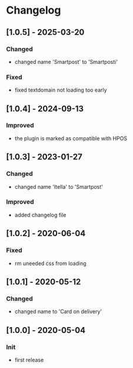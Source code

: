 # Changelog

## [1.0.5] - 2025-03-20
### Changed
- changed name 'Smartpost' to 'Smartposti'

### Fixed
- fixed textdomain not loading too early

## [1.0.4] - 2024-09-13
### Improved
- the plugin is marked as compatible with HPOS

## [1.0.3] - 2023-01-27
### Changed
- changed name 'Itella' to 'Smartpost'

### Improved
- added changelog file

## [1.0.2] - 2020-06-04
### Fixed
- rm uneeded css from loading

## [1.0.1] - 2020-05-12
### Changed
- changed name to 'Card on delivery'

## [1.0.0] - 2020-05-04
### Init
- first release
